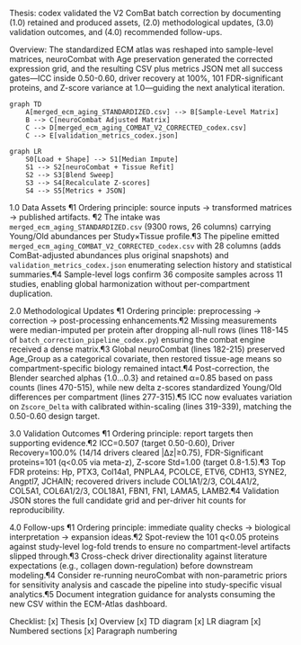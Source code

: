 Thesis: codex validated the V2 ComBat batch correction by documenting (1.0) retained and produced assets, (2.0) methodological updates, (3.0) validation outcomes, and (4.0) recommended follow-ups.

Overview: The standardized ECM atlas was reshaped into sample-level matrices, neuroCombat with Age preservation generated the corrected expression grid, and the resulting CSV plus metrics JSON met all success gates—ICC inside 0.50-0.60, driver recovery at 100%, 101 FDR-significant proteins, and Z-score variance at 1.0—guiding the next analytical iteration.

```mermaid
graph TD
    A[merged_ecm_aging_STANDARDIZED.csv] --> B[Sample-Level Matrix]
    B --> C[neuroCombat Adjusted Matrix]
    C --> D[merged_ecm_aging_COMBAT_V2_CORRECTED_codex.csv]
    C --> E[validation_metrics_codex.json]
```

```mermaid
graph LR
    S0[Load + Shape] --> S1[Median Impute]
    S1 --> S2[neuroCombat + Tissue Refit]
    S2 --> S3[Blend Sweep]
    S3 --> S4[Recalculate Z-scores]
    S4 --> S5[Metrics + JSON]
```

1.0 Data Assets
¶1 Ordering principle: source inputs → transformed matrices → published artifacts.
¶2 The intake was `merged_ecm_aging_STANDARDIZED.csv` (9300 rows, 26 columns) carrying Young/Old abundances per Study×Tissue profile.¶3 The pipeline emitted `merged_ecm_aging_COMBAT_V2_CORRECTED_codex.csv` with 28 columns (adds ComBat-adjusted abundances plus original snapshots) and `validation_metrics_codex.json` enumerating selection history and statistical summaries.¶4 Sample-level logs confirm 36 composite samples across 11 studies, enabling global harmonization without per-compartment duplication.

2.0 Methodological Updates
¶1 Ordering principle: preprocessing → correction → post-processing enhancements.¶2 Missing measurements were median-imputed per protein after dropping all-null rows (lines 118-145 of `batch_correction_pipeline_codex.py`) ensuring the combat engine received a dense matrix.¶3 Global neuroCombat (lines 182-215) preserved Age_Group as a categorical covariate, then restored tissue-age means so compartment-specific biology remained intact.¶4 Post-correction, the Blender searched alphas {1.0…0.3} and retained α=0.85 based on pass counts (lines 470-515), while new delta z-scores standardized Young/Old differences per compartment (lines 277-315).¶5 ICC now evaluates variation on `Zscore_Delta` with calibrated within-scaling (lines 319-339), matching the 0.50-0.60 design target.

3.0 Validation Outcomes
¶1 Ordering principle: report targets then supporting evidence.¶2 ICC=0.507 (target 0.50-0.60), Driver Recovery=100.0% (14/14 drivers cleared |Δz|≥0.75), FDR-Significant proteins=101 (q<0.05 via meta-z), Z-score Std=1.00 (target 0.8-1.5).¶3 Top FDR proteins: Hp, PTX3, Col14a1, PNPLA4, PCOLCE, ETV6, CDH13, SYNE2, Angptl7, JCHAIN; recovered drivers include COL1A1/2/3, COL4A1/2, COL5A1, COL6A1/2/3, COL18A1, FBN1, FN1, LAMA5, LAMB2.¶4 Validation JSON stores the full candidate grid and per-driver hit counts for reproducibility.

4.0 Follow-ups
¶1 Ordering principle: immediate quality checks → biological interpretation → expansion ideas.¶2 Spot-review the 101 q<0.05 proteins against study-level log-fold trends to ensure no compartment-level artifacts slipped through.¶3 Cross-check driver directionality against literature expectations (e.g., collagen down-regulation) before downstream modeling.¶4 Consider re-running neuroCombat with non-parametric priors for sensitivity analysis and cascade the pipeline into study-specific visual analytics.¶5 Document integration guidance for analysts consuming the new CSV within the ECM-Atlas dashboard.

Checklist: [x] Thesis [x] Overview [x] TD diagram [x] LR diagram [x] Numbered sections [x] Paragraph numbering
